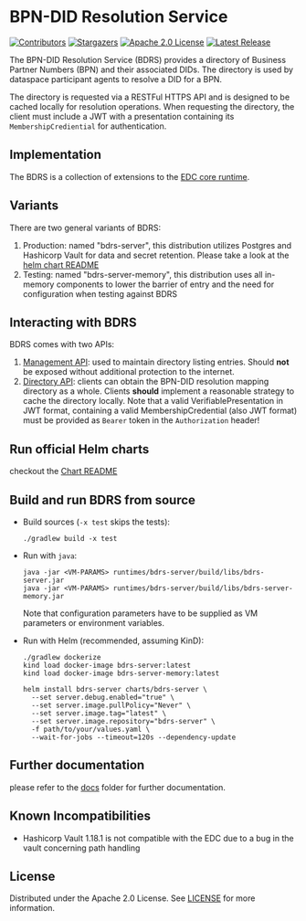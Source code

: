 # BPN-DID Resolution Service

[![Contributors][contributors-shield]][contributors-url]
[![Stargazers][stars-shield]][stars-url]
[![Apache 2.0 License][license-shield]][license-url]
[![Latest Release][release-shield]][release-url]

The BPN-DID Resolution Service (BDRS) provides a directory of Business Partner Numbers (BPN) and their associated DIDs.
The directory is used by dataspace participant agents to resolve a DID for a BPN.

The directory is requested via a RESTFul HTTPS API and is designed to be cached locally for resolution operations. When
requesting the directory, the client must include a JWT with a presentation containing its `MembershipCrediential` for
authentication.

## Implementation

The BDRS is a collection of extensions to the [EDC core runtime](https://github.com/eclipse-edc/Connector).

## Variants

There are two general variants of BDRS:

1. Production: named "bdrs-server", this distribution utilizes Postgres and Hashicorp Vault for data and secret
   retention. Please take a look at the [helm chart README](charts/bdrs-server/README.md)
2. Testing: named "bdrs-server-memory", this distribution uses all in-memory components to lower the barrier of entry
   and the need for configuration when testing against BDRS

## Interacting with BDRS

BDRS comes with two APIs:

1. [Management API](https://eclipse-tractusx.github.io/bpn-did-resolution-service/openapi/management-api/): used to
   maintain directory listing entries. Should **not** be exposed without additional protection
   to the internet.
2. [Directory API](https://eclipse-tractusx.github.io/bpn-did-resolution-service/openapi/directory-api/): clients can
   obtain the BPN-DID resolution mapping directory as a whole. Clients __should__ implement
   a reasonable strategy to cache the directory locally. Note that a valid VerifiablePresentation in JWT format,
   containing a valid MembershipCredential (also JWT format) must be provided as `Bearer` token in the `Authorization`
   header!

## Run official Helm charts

checkout the [Chart README](charts/bdrs-server/README.md)

## Build and run BDRS from source

- Build sources (`-x test` skips the tests):
   ```shell
   ./gradlew build -x test
   ```
- Run with `java`:
  ```shell
  java -jar <VM-PARAMS> runtimes/bdrs-server/build/libs/bdrs-server.jar
  java -jar <VM-PARAMS> runtimes/bdrs-server/build/libs/bdrs-server-memory.jar
  ```
  Note that configuration parameters have to be supplied as VM parameters or environment variables.

- Run with Helm (recommended, assuming KinD):
  ```shell
  ./gradlew dockerize
  kind load docker-image bdrs-server:latest
  kind load docker-image bdrs-server-memory:latest
  
  helm install bdrs-server charts/bdrs-server \
    --set server.debug.enabled="true" \
    --set server.image.pullPolicy="Never" \
    --set server.image.tag="latest" \
    --set server.image.repository="bdrs-server" \
    -f path/to/your/values.yaml \
    --wait-for-jobs --timeout=120s --dependency-update
  ```

## Further documentation

please refer to the [docs](docs) folder for further documentation.

## Known Incompatibilities

- Hashicorp Vault 1.18.1 is not compatible with the EDC due to a bug in the vault concerning path handling

## License

Distributed under the Apache 2.0 License.
See [LICENSE](./LICENSE) for more information.


[contributors-shield]: https://img.shields.io/github/contributors/eclipse-tractusx/bpn-did-resolution-service.svg?style=for-the-badge

[contributors-url]: https://github.com/eclipse-tractusx/bpn-did-resolution-service/graphs/contributors

[stars-shield]: https://img.shields.io/github/stars/eclipse-tractusx/bpn-did-resolution-service.svg?style=for-the-badge

[stars-url]: https://github.com/eclipse-tractusx/bpn-did-resolution-service/stargazers

[license-shield]: https://img.shields.io/github/license/eclipse-tractusx/bpn-did-resolution-service.svg?style=for-the-badge

[license-url]: https://github.com/eclipse-tractusx/bpn-did-resolution-service/blob/main/LICENSE

[release-shield]: https://img.shields.io/github/v/release/eclipse-tractusx/bpn-did-resolution-service.svg?style=for-the-badge

[release-url]: https://github.com/eclipse-tractusx/bpn-did-resolution-service/releases